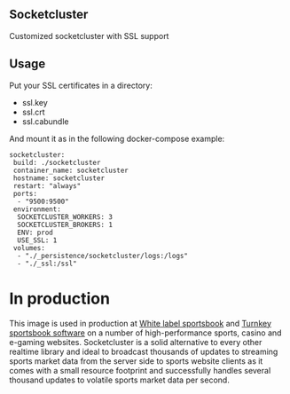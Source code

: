 ## Socketcluster

Customized socketcluster with SSL support

## Usage

Put your SSL certificates in a directory:
* ssl.key
* ssl.crt
* ssl.cabundle

And mount it as in the following docker-compose example:


```
socketcluster:
 build: ./socketcluster
 container_name: socketcluster
 hostname: socketcluster
 restart: "always"
 ports:
  - "9500:9500"
 environment:
  SOCKETCLUSTER_WORKERS: 3
  SOCKETCLUSTER_BROKERS: 1
  ENV: prod
  USE_SSL: 1
 volumes:
  - "./_persistence/socketcluster/logs:/logs"
  - "./_ssl:/ssl"
  ```

# In production

This image is used in production at [White label sportsbook](https://www.whitelabelsportsbook.net) and [Turnkey sportsbook software](https://www.turnkey-sportsbook-software.com) on a number of high-performance sports, casino and e-gaming websites. Socketcluster is a solid alternative to every other realtime library and ideal to broadcast thousands of updates to streaming sports market data from the server side to sports website clients as it comes with a small resource footprint and successfully handles several thousand updates to volatile sports market data per second.
